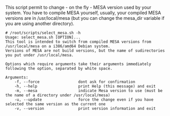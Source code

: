 
This script permit to change - on the fly - MESA version used by your system.
You have to compile MESA yourself, usually, your compiled MESA versions are in /usr/local/mesa (but you can change the mesa_dir variable if you are using another directory).

```
# /root/scripts/select_mesa.sh -h
Usage: select_mesa.sh [OPTION]...
This tool is intended to switch from compiled MESA versions from /usr/local/mesa on a i386/amd64 Debian system.
Versions of MESA are not build versions, but the name of sudirectories you put under /usr/local/mesa.

Options which require arguments take their arguments immediately following the option, separated by white space.

Arguments:
	-f, --force                 dont ask for confirmation
	-h, --help                  print Help (this message) and exit
	-m, --mesa                  indicate Mesa version to use (must be the name of a directory under /usr/local/mesa)
	-u, --update                force the change even if you have selected the same version as the current one
	-v, --version               print version information and exit
  ```
